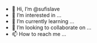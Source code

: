- 👋 Hi, I’m @sufislave
- 👀 I’m interested in ...
- 🌱 I’m currently learning ...
- 💞️ I’m looking to collaborate on ...
- 📫 How to reach me ...

<!---
sufislave/sufislave is a ✨ special ✨ repository because its `README.md` (this file) appears on your GitHub profile.
You can click the Preview link to take a look at your changes.
--->
